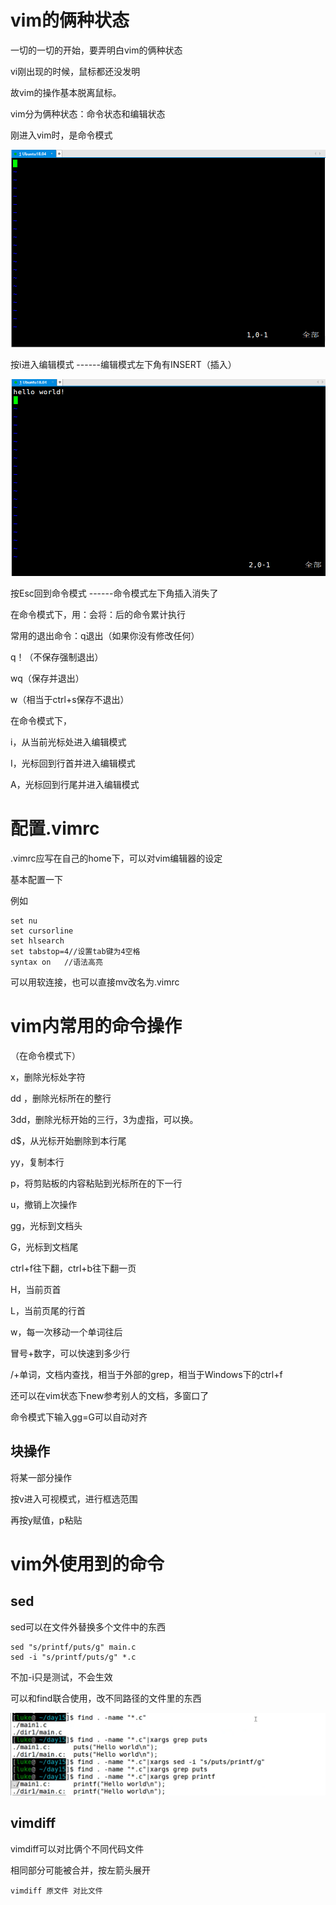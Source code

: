 # vim的俩种状态

一切的一切的开始，要弄明白vim的俩种状态

vi刚出现的时候，鼠标都还没发明

故vim的操作基本脱离鼠标。

vim分为俩种状态：命令状态和编辑状态



刚进入vim时，是命令模式

![image-20230105145607281](vim的基本操作.assets/image-20230105145607281.png)

按i进入编辑模式		------编辑模式左下角有INSERT（插入）

![image-20230105145753743](vim的基本操作.assets/image-20230105145753743.png)

按Esc回到命令模式			------命令模式左下角插入消失了

在命令模式下，用：会将：后的命令累计执行

常用的退出命令：q退出（如果你没有修改任何）

q！（不保存强制退出）

wq（保存并退出）

w（相当于ctrl+s保存不退出）



在命令模式下，

i，从当前光标处进入编辑模式

I，光标回到行首并进入编辑模式

A，光标回到行尾并进入编辑模式



# 配置.vimrc

.vimrc应写在自己的home下，可以对vim编辑器的设定

基本配置一下

例如

```shell
set nu
set cursorline
set hlsearch
set tabstop=4//设置tab键为4空格
syntax on	//语法高亮
```

可以用软连接，也可以直接mv改名为.vimrc



# vim内常用的命令操作

（在命令模式下）

x，删除光标处字符

dd ，删除光标所在的整行

3dd，删除光标开始的三行，3为虚指，可以换。

d$，从光标开始删除到本行尾

yy，复制本行

p，将剪贴板的内容粘贴到光标所在的下一行

u，撤销上次操作



gg，光标到文档头

G，光标到文档尾



ctrl+f往下翻，ctrl+b往下翻一页

H，当前页首

L，当前页尾的行首

w，每一次移动一个单词往后



冒号+数字，可以快速到多少行

/+单词，文档内查找，相当于外部的grep，相当于Windows下的ctrl+f



还可以在vim状态下new参考别人的文档，多窗口了



命令模式下输入gg=G可以自动对齐



## 块操作

将某一部分操作

按v进入可视模式，进行框选范围

再按y赋值，p粘贴





# vim外使用到的命令

## sed

sed可以在文件外替换多个文件中的东西

```SHELL
sed "s/printf/puts/g" main.c
sed -i "s/printf/puts/g" *.c
```

不加-i只是测试，不会生效



可以和find联合使用，改不同路径的文件里的东西

![image-20230105175811632](vim的基本操作.assets/image-20230105175811632.png)



## vimdiff

vimdiff可以对比俩个不同代码文件

相同部分可能被合并，按左箭头展开

````shell
vimdiff 原文件 对比文件
````

